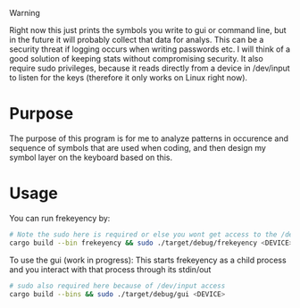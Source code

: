 > [!WARNING]
> Right now this just prints the symbols you write to gui or command line, but in the future it will probably collect that data for analys.
> This can be a security threat if logging occurs when writing passwords etc. 
> I will think of a good solution of keeping stats without compromising security.
> It also require sudo privileges, because it reads directly from a device in /dev/input to listen for the keys (therefore it only works on Linux right now).

 # Purpose
The purpose of this program is for me to analyze patterns in occurence and sequence of symbols that are used when coding, and then design my symbol layer on the keyboard based on this.

# Usage
You can run frekeyency by:
```bash
# Note the sudo here is required or else you wont get access to the /dev folder.
cargo build --bin frekeyency && sudo ./target/debug/frekeyency <DEVICE>
```

To use the gui (work in progress):
This starts frekeyency as a child process and you interact with that process through its stdin/out
```bash
# sudo also required here because of /dev/input access
cargo build --bins && sudo ./target/debug/gui <DEVICE>
```
